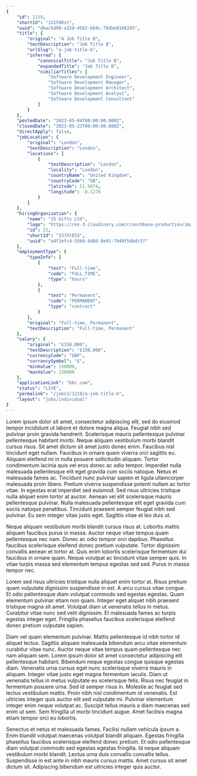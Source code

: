```yaml
---
{
	"id": 1219,
	"shortId": "1U1590vt",
	"uuid": "dbac5d90-a15d-4562-bb9c-79dbe8166245",
	"title": {
		"original": "A Job Title B",
		"textDescription": "Job Title B",
		"urlSlug": "a-job-title-b",
		"inferred": {
			"canonicalTitle": "Job Title B",
			"expandedTitle": "Job Title B",
			"similiarTitles": [
				"Software Development Engineer",
				"Software Development Manager",
				"Software Development Architect",
				"Software Development Analyst",
				"Software Development Consultant"
			]
		}
	},
	"postedDate": "2023-05-04T00:00:00.000Z",
	"closedDate": "2023-05-23T00:00:00.000Z",
	"directApply": false,
	"jobLocation": {
		"original": "London",
		"textDescription": "London",
		"locations": [
			{
				"textDescription": "London",
				"locality": "London",
				"countryName": "United Kingdom",
				"countryCode": "GB",
				"latitude": 51.5074,
				"longitude": -0.1278
			}
		]
	},
	"hiringOrganization": {
		"name": "15 Gifts Ltd",
		"logo": "https://res-3.cloudinary.com/crunchbase-production/image/upload/c_lpad,h_256,w_256,f_auto,q_auto:eco/v1488813020/insrwkpptx8txofy699c.png",
		"id": 22,
		"shortId": "3J7XtE53",
		"uuid": "a4f2efc4-55b8-4d8d-8e91-7949f54bdc57"
	},
	"employmentType": {
		"typeInfo": [
			{
				"text": "Full-time",
				"code": "FULL_TIME",
				"type": "hours"
			},
			{
				"text": "Permanent",
				"code": "PERMANENT",
				"type": "contract"
			}
		],
		"original": "Full-time, Permanent",
		"textDescription": "Full-time, Permanent"
	},
	"salary": {
		"original": "£150,000",
		"textDescription": "£150,000",
		"currencyCode": "GBP",
		"currancySymbol": "£",
		"minValue": 150000,
		"maxValue": 150000
	},
	"applicationLink": "bbc.com",
	"status": "LIVE",
	"permalink": "/jobs2/1219/a-job-title-b",
	"layout": "jobs/individual"
}
---
```

<p>Lorem ipsum dolor sit amet, consectetur adipiscing elit, sed do eiusmod tempor incididunt ut labore et dolore magna aliqua. Feugiat nibh sed pulvinar proin gravida hendrerit. Scelerisque mauris pellentesque pulvinar pellentesque habitant morbi. Neque aliquam vestibulum morbi blandit cursus risus. Sit amet dictum sit amet justo donec enim. Faucibus nisl tincidunt eget nullam. Faucibus in ornare quam viverra orci sagittis eu. Aliquam eleifend mi in nulla posuere sollicitudin aliquam. Tortor condimentum lacinia quis vel eros donec ac odio tempor. Imperdiet nulla malesuada pellentesque elit eget gravida cum sociis natoque. Netus et malesuada fames ac. Tincidunt nunc pulvinar sapien et ligula ullamcorper malesuada proin libero. Pretium viverra suspendisse potenti nullam ac tortor vitae. In egestas erat imperdiet sed euismod. Sed risus ultricies tristique nulla aliquet enim tortor at auctor. Aenean vel elit scelerisque mauris pellentesque pulvinar. Nulla malesuada pellentesque elit eget gravida cum sociis natoque penatibus. Tincidunt praesent semper feugiat nibh sed pulvinar. Eu sem integer vitae justo eget. Sagittis vitae et leo duis ut.</p><p>Neque aliquam vestibulum morbi blandit cursus risus at. Lobortis mattis aliquam faucibus purus in massa. Auctor neque vitae tempus quam pellentesque nec nam. Donec ac odio tempor orci dapibus. Phasellus faucibus scelerisque eleifend donec pretium vulputate. Tortor dignissim convallis aenean et tortor at. Quis enim lobortis scelerisque fermentum dui faucibus in ornare quam. Neque volutpat ac tincidunt vitae semper quis. In vitae turpis massa sed elementum tempus egestas sed sed. Purus in massa tempor nec.</p><p>Lorem sed risus ultricies tristique nulla aliquet enim tortor at. Risus pretium quam vulputate dignissim suspendisse in est. A arcu cursus vitae congue. Et odio pellentesque diam volutpat commodo sed egestas egestas. Quam elementum pulvinar etiam non quam. Integer eget aliquet nibh praesent tristique magna sit amet. Volutpat diam ut venenatis tellus in metus. Curabitur vitae nunc sed velit dignissim. Et malesuada fames ac turpis egestas integer eget. Fringilla phasellus faucibus scelerisque eleifend donec pretium vulputate sapien.</p><p>Diam vel quam elementum pulvinar. Mattis pellentesque id nibh tortor id aliquet lectus. Sagittis aliquam malesuada bibendum arcu vitae elementum curabitur vitae nunc. Auctor neque vitae tempus quam pellentesque nec nam aliquam sem. Lorem ipsum dolor sit amet consectetur adipiscing elit pellentesque habitant. Bibendum neque egestas congue quisque egestas diam. Venenatis urna cursus eget nunc scelerisque viverra mauris in aliquam. Integer vitae justo eget magna fermentum iaculis. Diam ut venenatis tellus in metus vulputate eu scelerisque felis. Risus nec feugiat in fermentum posuere urna. Sed id semper risus in. Molestie ac feugiat sed lectus vestibulum mattis. Proin nibh nisl condimentum id venenatis. Est ultricies integer quis auctor elit sed vulputate mi. Pulvinar elementum integer enim neque volutpat ac. Suscipit tellus mauris a diam maecenas sed enim ut sem. Sem fringilla ut morbi tincidunt augue. Amet facilisis magna etiam tempor orci eu lobortis.</p><p>Senectus et netus et malesuada fames. Facilisi nullam vehicula ipsum a. Enim blandit volutpat maecenas volutpat blandit aliquam. Egestas fringilla phasellus faucibus scelerisque eleifend donec pretium. Et odio pellentesque diam volutpat commodo sed egestas egestas fringilla. Id neque aliquam vestibulum morbi blandit. Lectus urna duis convallis convallis tellus. Suspendisse in est ante in nibh mauris cursus mattis. Amet cursus sit amet dictum sit. Adipiscing bibendum est ultricies integer quis auctor.</p>
